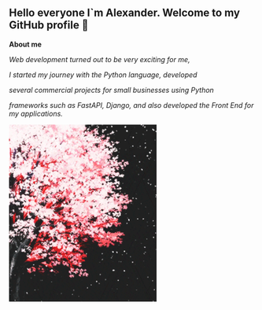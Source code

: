 <h2>Hello everyone I`m Alexander.
    Welcome to my GitHub profile 👋</h2> 


<!--There is a difference between knowing 
the path and walking the path.-->

<strong>About me</strong>
<p width="200">
    <em>Web development turned out to be very exciting for me, 
    </em>
</p>
<p width="200">
    <em>I started my journey with the Python language, developed 
    </em>
</p>
<p width="200">
    <em>several commercial projects for small businesses using Python 
    </em>
</p>
<p width="100">
    <em>    frameworks such as FastAPI, Django, and also developed the Front End for my applications.
    </em>
</p>
<img align="left" width="300" src="assets/common/giphy.gif">

<!--
**AlexanderSeryakov/AlexanderSeryakov** is a ✨ _special_ ✨ repository because its `README.md` (this file) appears on your GitHub profile.


        
        
        


Here are some ideas to get you started:

- 🔭 I’m currently working on ...
- 🌱 I’m currently learning ...
- 👯 I’m looking to collaborate on ...
- 🤔 I’m looking for help with ...
- 💬 Ask me about ...
- 📫 How to reach me: ...
- 😄 Pronouns: ...
- ⚡ Fun fact: ...
-->
